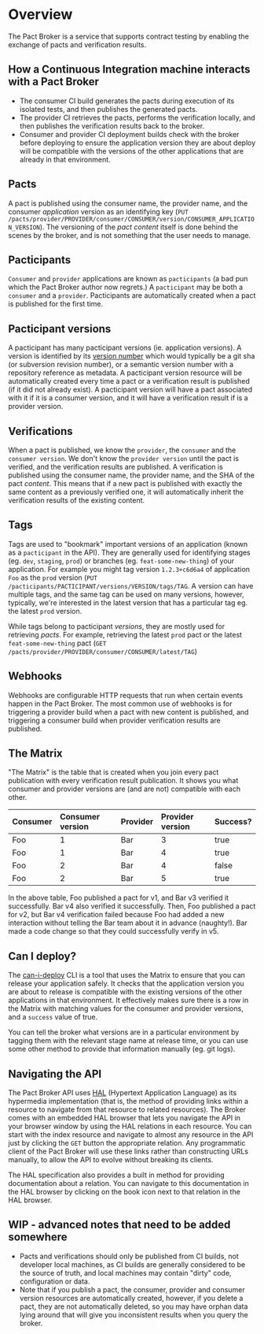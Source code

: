 # Overview

The Pact Broker is a service that supports contract testing by enabling the exchange of pacts and verification results.

## How a Continuous Integration machine interacts with a Pact Broker

* The consumer CI build generates the pacts during execution of its isolated tests, and then publishes the generated pacts.
* The provider CI retrieves the pacts, performs the verification locally, and then publishes the verification results back to the broker.
* Consumer and provider CI deployment builds check with the broker before deploying to ensure the application version they are about deploy will be compatible with the versions of the other applications that are already in that environment.

## Pacts

A pact is published using the consumer name, the provider name, and the consumer _application_ version as an identifying key \(`PUT /pacts/provider/PROVIDER/consumer/CONSUMER/version/CONSUMER_APPLICATION_VERSION`\). The versioning of the _pact content_ itself is done behind the scenes by the broker, and is not something that the user needs to manage.

## Pacticipants

`Consumer` and `provider` applications are known as `pacticipants` \(a bad pun which the Pact Broker author now regrets.\) A `pacticipant` may be both a `consumer` and a `provider`. Pacticipants are automatically created when a pact is published for the first time.

## Pacticipant versions

A pacticipant has many pacticipant versions \(ie. application versions\). A version is identified by its [version number](pacticipant_version_numbers.md) which would typically be a git sha \(or subversion revision number\), or a semantic version number with a repository reference as metadata. A pacticipant version resource will be automatically created every time a pact or a verification result is published \(if it did not already exist\). A pacticipant version will have a pact associated with it if it is a consumer version, and it will have a verification result if is a provider version.

## Verifications

When a pact is published, we know the `provider`, the `consumer` and the `consumer version`. We don't know the `provider version` until the pact is verified, and the verification results are published. A verification is published using the consumer name, the provider name, and the SHA of the pact _content_. This means that if a new pact is published with exactly the same content as a previously verified one, it will automatically inherit the verification results of the existing content.

## Tags

Tags are used to "bookmark" important versions of an application \(known as a `pacticipant` in the API\). They are generally used for identifying stages \(eg. `dev`, `staging`, `prod`\) or branches \(eg. `feat-some-new-thing`\) of your application. For example you might tag version `1.2.3+c6d6a4` of application `Foo` as the `prod` version \(`PUT /pacticipants/PACTICIPANT/versions/VERSION/tags/TAG`. A version can have multiple tags, and the same tag can be used on many versions, however, typically, we're interested in the latest version that has a particular tag eg. the latest `prod` version.

While tags belong to pacticipant _versions_, they are mostly used for retrieving _pacts_. For example, retrieving the latest `prod` pact or the latest `feat-some-new-thing` pact \(`GET /pacts/provider/PROVIDER/consumer/CONSUMER/latest/TAG`\)

## Webhooks

Webhooks are configurable HTTP requests that run when certain events happen in the Pact Broker. The most common use of webhooks is for triggering a provider build when a pact with new content is published, and triggering a consumer build when provider verification results are published.

## The Matrix

"The Matrix" is the table that is created when you join every pact publication with every verification result publication. It shows you what consumer and provider versions are \(and are not\) compatible with each other.

| Consumer | Consumer version | Provider | Provider version | Success? |
| :--- | :--- | :--- | :--- | :--- |
| Foo | 1 | Bar | 3 | true |
| Foo | 1 | Bar | 4 | true |
| Foo | 2 | Bar | 4 | false |
| Foo | 2 | Bar | 5 | true |

In the above table, Foo published a pact for v1, and Bar v3 verified it successfully. Bar v4 also verified it successfully. Then, Foo published a pact for v2, but Bar v4 verification failed because Foo had added a new interaction without telling the Bar team about it in advance \(naughty!\). Bar made a code change so that they could successfully verify in v5.

## Can I deploy?

The [can-i-deploy](https://github.com/pact-foundation/pact_broker-client#can-i-deploy) CLI is a tool that uses the Matrix to ensure that you can release your application safely. It checks that the application version you are about to release is compatible with the existing versions of the other applications in that environment. It effectively makes sure there is a row in the Matrix with matching values for the consumer and provider versions, and a `success` value of true.

You can tell the broker what versions are in a particular environment by tagging them with the relevant stage name at release time, or you can use some other method to provide that information manually \(eg. git logs\).

## Navigating the API

The Pact Broker API uses [HAL](http://stateless.co/hal_specification.html) \(Hypertext Application Language\) as its hypermedia implementation \(that is, the method of providing links within a resource to navigate from that resource to related resources\). The Broker comes with an embedded HAL browser that lets you navigate the API in your browser window by using the HAL relations in each resource. You can start with the index resource and navigate to almost any resource in the API just by clicking the `GET` button the appropriate relation. Any programmatic client of the Pact Broker will use these links rather than constructing URLs manually, to allow the API to evolve without breaking its clients.

The HAL specification also provides a built in method for providing documentation about a relation. You can navigate to this documentation in the HAL browser by clicking on the book icon next to that relation in the HAL browser.

## WIP - advanced notes that need to be added somewhere

* Pacts and verifications should only be published from CI builds, not developer local machines, as CI builds are generally considered to be the source of truth, and local machines may contain "dirty" code, configuration or data.
* Note that if you publish a pact, the consumer, provider and consumer version resources are automatically created, however, if you delete a pact, they are not automatically deleted, so you may have orphan data lying around that will give you inconsistent results when you query the broker.

